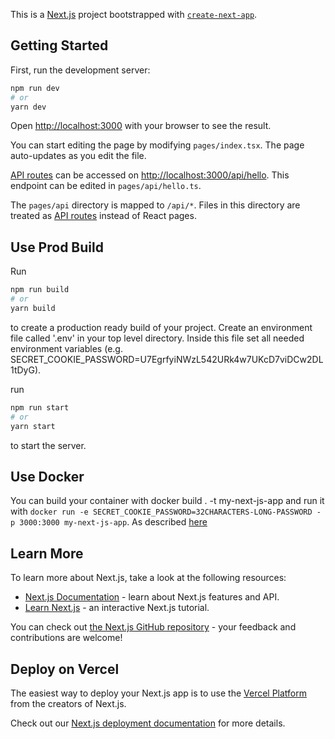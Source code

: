 This is a [Next.js](https://nextjs.org/) project bootstrapped with [`create-next-app`](https://github.com/vercel/next.js/tree/canary/packages/create-next-app).

## Getting Started

First, run the development server:

```bash
npm run dev
# or
yarn dev
```

Open [http://localhost:3000](http://localhost:3000) with your browser to see the result.

You can start editing the page by modifying `pages/index.tsx`. The page auto-updates as you edit the file.

[API routes](https://nextjs.org/docs/api-routes/introduction) can be accessed on [http://localhost:3000/api/hello](http://localhost:3000/api/hello). This endpoint can be edited in `pages/api/hello.ts`.

The `pages/api` directory is mapped to `/api/*`. Files in this directory are treated as [API routes](https://nextjs.org/docs/api-routes/introduction) instead of React pages.

## Use Prod Build

Run

```bash
npm run build
# or
yarn build
```

to create a production ready build of your project. Create an environment file called '.env' in your top level directory. Inside this file set all needed environment variables (e.g. SECRET_COOKIE_PASSWORD=U7EgrfyiNWzL542URk4w7UKcD7viDCw2DL1tDyG).

run

```bash
npm run start
# or
yarn start
```

to start the server.

## Use Docker

You can build your container with docker build . -t my-next-js-app and run it with `docker run -e SECRET_COOKIE_PASSWORD=32CHARACTERS-LONG-PASSWORD -p 3000:3000 my-next-js-app`. As described [here](https://nextjs.org/docs/deployment)

## Learn More

To learn more about Next.js, take a look at the following resources:

- [Next.js Documentation](https://nextjs.org/docs) - learn about Next.js features and API.
- [Learn Next.js](https://nextjs.org/learn) - an interactive Next.js tutorial.

You can check out [the Next.js GitHub repository](https://github.com/vercel/next.js/) - your feedback and contributions are welcome!

## Deploy on Vercel

The easiest way to deploy your Next.js app is to use the [Vercel Platform](https://vercel.com/new?utm_medium=default-template&filter=next.js&utm_source=create-next-app&utm_campaign=create-next-app-readme) from the creators of Next.js.

Check out our [Next.js deployment documentation](https://nextjs.org/docs/deployment) for more details.
